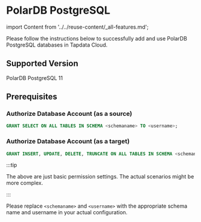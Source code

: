 # PolarDB PostgreSQL

import Content from '../../reuse-content/_all-features.md';

<Content />

Please follow the instructions below to successfully add and use PolarDB PostgreSQL databases in Tapdata Cloud.

## Supported Version

PolarDB PostgreSQL 11

## Prerequisites

### Authorize Database Account (as a source)

```sql
GRANT SELECT ON ALL TABLES IN SCHEMA <schemaname> TO <username>;
```

### Authorize Database Account (as a target)

```sql
GRANT INSERT, UPDATE, DELETE, TRUNCATE ON ALL TABLES IN SCHEMA <schemaname> TO <username>;
```

:::tip

The above are just basic permission settings. The actual scenarios might be more complex.

:::


Please replace `<schemaname>` and `<username>` with the appropriate schema name and username in your actual configuration.
